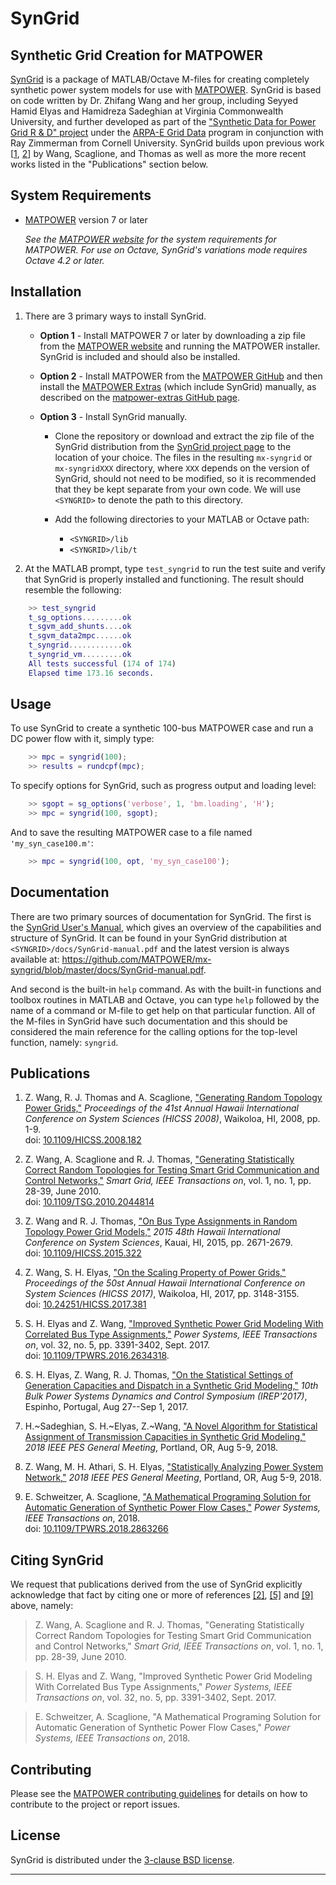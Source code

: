 SynGrid
=======

Synthetic Grid Creation for MATPOWER
------------------------------------

[SynGrid][1] is a package of MATLAB/Octave M-files for creating completely
synthetic power system models for use with [MATPOWER][2]. SynGrid is based on
code written by Dr. Zhifang Wang and her group, including Seyyed Hamid Elyas
and Hamidreza Sadeghian at Virginia Commonwealth University, and further
developed as part of the ["Synthetic Data for Power Grid R & D" project][3]
under the [ARPA-E Grid Data][3b] program in conjunction with Ray Zimmerman
from Cornell University. SynGrid builds upon previous work [[1][11], [2][7]]
by Wang, Scaglione, and Thomas as well as more the more recent works listed
in the "Publications" section below.


System Requirements
-------------------

*   [MATPOWER][2] version 7 or later
    
    _See the [MATPOWER website][2] for the system requirements for
    MATPOWER. For use on Octave, SynGrid's variations mode requires
    Octave 4.2 or later._


Installation
------------

1.  There are 3 primary ways to install SynGrid.

    - **Option 1** - Install MATPOWER 7 or later by downloading a zip file
      from the [MATPOWER website][2] and running the MATPOWER installer.
      SynGrid is included and should also be installed.

    - **Option 2** - Install MATPOWER from the [MATPOWER GitHub][4] and then
       install the [MATPOWER Extras][5] (which include SynGrid) manually, as
       described on the [matpower-extras GitHub page][5].

    - **Option 3** - Install SynGrid manually.

        - Clone the repository or download and extract the zip file of
          the SynGrid distribution from the [SynGrid project page][1] to
          the location of your choice. The files in the resulting
          `mx-syngrid` or `mx-syngridXXX` directory, where `XXX` depends
          on the version of SynGrid, should not need to be modified, so it
          is recommended that they be kept separate from your own code.
          We will use `<SYNGRID>` to denote the path to this directory.

        - Add the following directories to your MATLAB or Octave path:
            *   `<SYNGRID>/lib`
            *   `<SYNGRID>/lib/t`

3.  At the MATLAB prompt, type `test_syngrid` to run the test suite and
    verify that SynGrid is properly installed and functioning. The result
    should resemble the following:

```matlab
    >> test_syngrid
    t_sg_options.........ok
    t_sgvm_add_shunts....ok
    t_sgvm_data2mpc......ok
    t_syngrid............ok
    t_syngrid_vm.........ok
    All tests successful (174 of 174)
    Elapsed time 173.16 seconds.
```


Usage
-----

To use SynGrid to create a synthetic 100-bus MATPOWER case and run a DC power
flow with it, simply type:

```matlab
    >> mpc = syngrid(100);
    >> results = rundcpf(mpc);
```

To specify options for SynGrid, such as progress output and loading level:

```matlab
    >> sgopt = sg_options('verbose', 1, 'bm.loading', 'H');
    >> mpc = syngrid(100, sgopt);
```

And to save the resulting MATPOWER case to a file named `'my_syn_case100.m'`:

```matlab
    >> mpc = syngrid(100, opt, 'my_syn_case100');
```


Documentation
-------------

There are two primary sources of documentation for SynGrid. The first is
the [SynGrid User's Manual][6], which gives an overview of the capabilities
and structure of SynGrid. It can be found in your SynGrid distribution at
`<SYNGRID>/docs/SynGrid-manual.pdf` and the latest version is always
available at:
<https://github.com/MATPOWER/mx-syngrid/blob/master/docs/SynGrid-manual.pdf>.

And second is the built-in `help` command. As with the built-in
functions and toolbox routines in MATLAB and Octave, you can type `help`
followed by the name of a command or M-file to get help on that particular
function. All of the M-files in SynGrid have such documentation and this
should be considered the main reference for the calling options for the
top-level function, namely: `syngrid`.


Publications
------------

1.  Z. Wang, R. J. Thomas and A. Scaglione, ["Generating Random Topology
    Power Grids,"][11] *Proceedings of the 41st Annual Hawaii International
    Conference on System Sciences (HICSS 2008)*, Waikoloa, HI, 2008,
    pp. 1-9.  
    doi: [10.1109/HICSS.2008.182][11]

2.  Z. Wang, A. Scaglione and R. J. Thomas, ["Generating Statistically
    Correct Random Topologies for Testing Smart Grid Communication and
    Control Networks,"][7] *Smart Grid, IEEE Transactions on*, vol. 1,
    no. 1, pp. 28-39, June 2010.  
    doi: [10.1109/TSG.2010.2044814][7]

3.  Z. Wang and R. J. Thomas, ["On Bus Type Assignments in Random Topology
    Power Grid Models,"][12] *2015 48th Hawaii International Conference on
    System Sciences*, Kauai, HI, 2015, pp. 2671-2679.  
    doi: [10.1109/HICSS.2015.322][12]

4.  Z. Wang, S. H. Elyas, ["On the Scaling Property of Power Grids,"][13]
    *Proceedings of the 50st Annual Hawaii International Conference on
    System Sciences (HICSS 2017)*, Waikoloa, HI, 2017, pp. 3148-3155.  
    doi: [10.24251/HICSS.2017.381][13]

5.  S. H. Elyas and Z. Wang, ["Improved Synthetic Power Grid Modeling
    With Correlated Bus Type Assignments,"][8] *Power Systems, IEEE
    Transactions on*, vol. 32, no. 5, pp. 3391-3402, Sept. 2017.  
    doi: [10.1109/TPWRS.2016.2634318][8].

6.  S. H. Elyas, Z. Wang, R. J. Thomas, ["On the Statistical Settings of
    Generation Capacities and Dispatch in a Synthetic Grid Modeling,"][14]
    *10th Bulk Power Systems Dynamics and Control Symposium (IREP'2017)*,
    Espinho, Portugal, Aug 27--Sep 1, 2017.

7.  H.~Sadeghian, S. H.~Elyas, Z.~Wang, ["A Novel Algorithm for Statistical
    Assignment of Transmission Capacities in Synthetic Grid Modeling,"][15]
    *2018 IEEE PES General Meeting*, Portland, OR, Aug 5-9, 2018.

8.  Z. Wang, M. H. Athari, S. H. Elyas, ["Statistically Analyzing Power
    System Network,"][16] *2018 IEEE PES General Meeting*, Portland, OR,
    Aug 5-9, 2018.

9.  E. Schweitzer, A. Scaglione, ["A Mathematical Programing Solution
    for Automatic Generation of Synthetic Power Flow Cases,"][17] *Power
    Systems, IEEE Transactions on*, 2018.  
    doi: [10.1109/TPWRS.2018.2863266][17]


Citing SynGrid
--------------

We request that publications derived from the use of SynGrid explicitly
acknowledge that fact by citing one or more of references [\[2\]][7],
[\[5\]][8] and [\[9\]][17] above, namely:

>   Z. Wang, A. Scaglione and R. J. Thomas, "Generating Statistically
    Correct Random Topologies for Testing Smart Grid Communication and
    Control Networks," *Smart Grid, IEEE Transactions on*, vol. 1,
    no. 1, pp. 28-39, June 2010.  

>   S. H. Elyas and Z. Wang, "Improved Synthetic Power Grid Modeling
    With Correlated Bus Type Assignments," *Power Systems, IEEE
    Transactions on*, vol. 32, no. 5, pp. 3391-3402, Sept. 2017.  

>   E. Schweitzer, A. Scaglione, "A Mathematical Programing Solution
    for Automatic Generation of Synthetic Power Flow Cases," *Power
    Systems, IEEE Transactions on*, 2018.  


Contributing
------------

Please see the [MATPOWER contributing guidelines][9] for details on how to
contribute to the project or report issues.

License
-------

SynGrid is distributed under the [3-clause BSD license][10].

----
[1]: https://github.com/MATPOWER/mx-syngrid
[2]: http://www.pserc.cornell.edu/matpower/
[3]: https://arpa-e.energy.gov/?q=slick-sheet-project/synthetic-data-power-grid-rd
[3b]: https://arpa-e.energy.gov/?q=arpa-e-programs/grid-data
[4]: https://github.com/MATPOWER/matpower
[5]: https://github.com/MATPOWER/matpower-extras
[6]: https://github.com/MATPOWER/mx-syngrid/blob/master/docs/SynGrid-manual.pdf
[7]: https://doi.org/10.1109/TSG.2010.2044814
[8]: https://doi.org/10.1109/TPWRS.2016.2634318
[9]: https://github.com/MATPOWER/matpower/blob/master/CONTRIBUTING.md
[10]: LICENSE
[11]: https://doi.org/10.1109/HICSS.2008.182
[12]: https://doi.org/10.1109/HICSS.2015.322
[13]: https://doi.org/10.24251/HICSS.2017.381
[14]: https://arxiv.org/abs/1706.09294
[15]: .
[16]: .
[17]: https://doi.org/10.1109/TPWRS.2018.2863266
